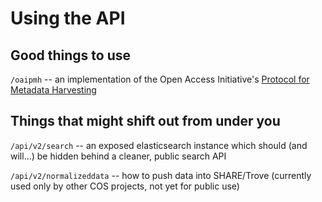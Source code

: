 # Using the API

## Good things to use

`/oaipmh` -- an implementation of the Open Access Initiative's [Protocol for Metadata Harvesting](https://www.openarchives.org/OAI/openarchivesprotocol.html)


## Things that might shift out from under you

`/api/v2/search` -- an exposed elasticsearch instance which should (and will...)
be hidden behind a cleaner, public search API

`/api/v2/normalizeddata` -- how to push data into SHARE/Trove (currently used
only by other COS projects, not yet for public use)
